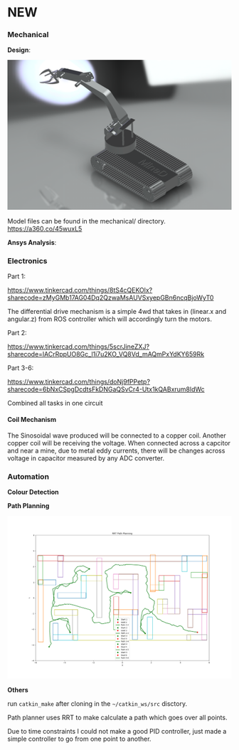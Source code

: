 # NEW

### Mechanical

**Design**:

![3D model render](/mechanical/3d_model.png)

Model files can be found in the mechanical/ directory. https://a360.co/45wuxL5

**Ansys Analysis**:



### Electronics

Part 1:

https://www.tinkercad.com/things/8tS4cQEKOlx?sharecode=zMyGMb17AG04Dq2QzwaMsAUVSxyepGBn6ncqBjoWyT0

The differential drive mechanism is a simple 4wd that takes in (linear.x and angular.z) from ROS controller which will accordingly turn the motors.


Part 2:

https://www.tinkercad.com/things/5scrJineZXJ?sharecode=lACrRppUO8Gc_l1i7u2KO_VQ8Vd_mAQmPxYdKY659Rk


Part 3-6:

https://www.tinkercad.com/things/doNj9fPPetp?sharecode=6bNxCSpgDcdtsFkDNGaQSvCr4-Utx1kQABxrum8ldWc

Combined all tasks in one circuit


#### Coil Mechanism

The Sinosoidal wave produced will be connected to a copper coil. Another copper coil will be receiving the voltage. When connected across a capcitor and near a mine, due to metal eddy currents, there will be changes across voltage in capacitor measured by any ADC converter.


### Automation

**Colour Detection**




**Path Planning**

![Path Planning Algorithm](misc/latest_6_robot_auto_navigates_with_publish_subscribe.png)


**Others**

run `catkin_make` after cloning in the `~/catkin_ws/src` disctory.

Path planner uses RRT to make calculate a path which goes over all points.

Due to time constraints I could not make a good PID controller, just made a simple controller to go from one point to another.

